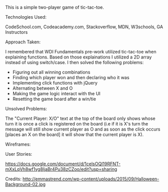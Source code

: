 This is a simple two-player game of tic-tac-toe.


Technologies Used:

CodeSchool.com, Codeacademy.com, Stackoverflow, MDN, W3schools, GA Instructors


Approach Taken:

I remembered that WDI Fundamentals pre-work utilized tic-tac-toe when explaining functions. Based on those explainations I utilized a 2D array instead of using switch/case. I then solved the following problems:
  - Figuring out all winning combinations
  - Finding which player won and then declaring who it was
  - Implementing click functions with jQuery
  - Alternating between X and O
  - Making the game logic interact with the UI
  - Resetting the game board after a win/tie

Unsolved Problems:

The "Current Player: X/O" text at the top of the board only shows whose turn it is once a click is registered on the board (i.e if it is X's turn the message will still show current player as O and as soon as the click occurs [places an X on the board] it will show that the current player is X).


Wireframes:


User Stories:

https://docs.google.com/document/d/1celsOQl19RFNT-mXxLqVh8wf1vg8ljaBr4Pu38zCZoo/edit?usp=sharing

Credits:
http://emmastrend.com/wp-content/uploads/2015/09/Halloween-Background-02.jpg

